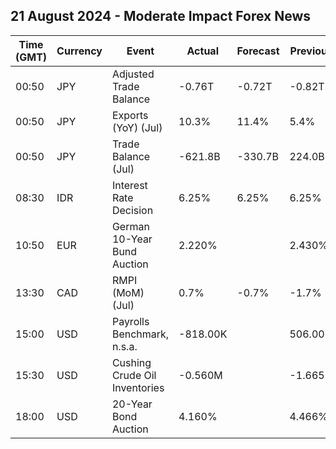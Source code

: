 ## 21 August 2024 - Moderate Impact Forex News

| Time (GMT) | Currency | Event | Actual | Forecast | Previous |
|------|----------|-------|--------|----------|----------|
| 00:50 | JPY | Adjusted Trade Balance | -0.76T | -0.72T | -0.82T |
| 00:50 | JPY | Exports (YoY) (Jul) | 10.3% | 11.4% | 5.4% |
| 00:50 | JPY | Trade Balance (Jul) | -621.8B | -330.7B | 224.0B |
| 08:30 | IDR | Interest Rate Decision | 6.25% | 6.25% | 6.25% |
| 10:50 | EUR | German 10-Year Bund Auction | 2.220% |  | 2.430% |
| 13:30 | CAD | RMPI (MoM) (Jul) | 0.7% | -0.7% | -1.7% |
| 15:00 | USD | Payrolls Benchmark, n.s.a. | -818.00K |  | 506.00K |
| 15:30 | USD | Cushing Crude Oil Inventories | -0.560M |  | -1.665M |
| 18:00 | USD | 20-Year Bond Auction | 4.160% |  | 4.466% |
